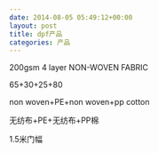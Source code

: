 ```yaml
---
date: 2014-08-05 05:49:12+00:00
layout: post
title: dpf产品
categories: 产品
---
```



200gsm 4 layer NON-WOVEN FABRIC

65+30+25+80

non woven+PE+non woven+pp cotton

无纺布+PE+无纺布+PP棉

1.5米门幅
